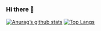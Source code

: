 ### Hi there 👋

<!--
**Bipperty/Bipperty** is a ✨ _special_ ✨ repository because its `README.md` (this file) appears on your GitHub profile.

Here are some ideas to get you started:

- 🔭 I’m currently working on ...
- 🌱 I’m currently learning ...
- 👯 I’m looking to collaborate on ...
- 🤔 I’m looking for help with ...
- 💬 Ask me about ...
- 📫 How to reach me: ...
- 😄 Pronouns: ...
- ⚡ Fun fact: ...
-->

[![Anurag’s github stats](https://github-readme-stats.vercel.app/api?username=Bipperty)](https://github.com/Bipperty)
[![Top Langs](https://github-readme-stats.vercel.app/api/top-langs/?username=Bipperty&layout=compact)](https://github.com/Bipperty)
